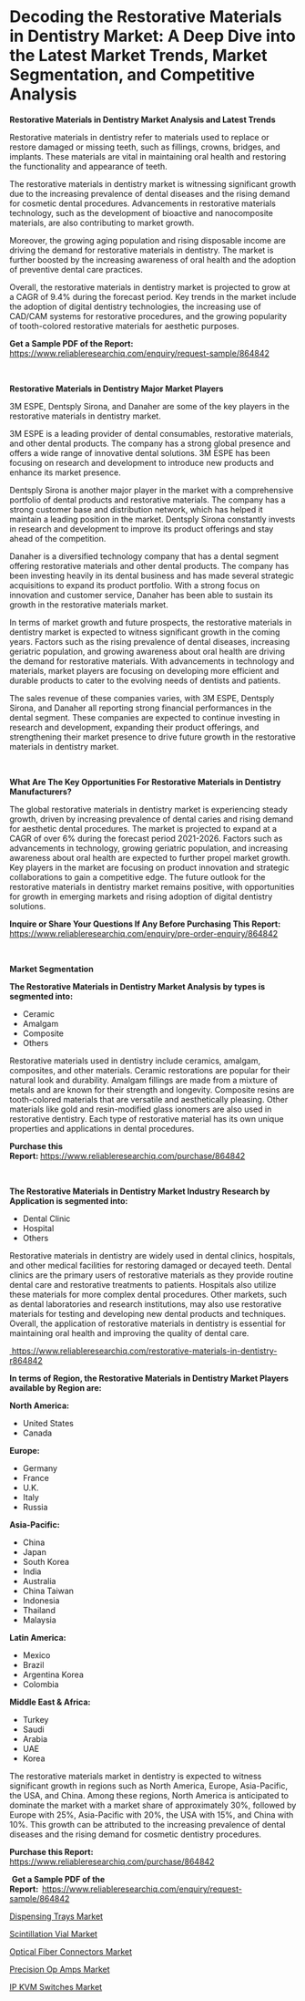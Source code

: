 <p><h1>Decoding the Restorative Materials in Dentistry Market: A Deep Dive into the Latest Market Trends, Market Segmentation, and Competitive Analysis</h1></p><p><strong>Restorative Materials in Dentistry Market Analysis and Latest Trends</strong></p>
<p><p>Restorative materials in dentistry refer to materials used to replace or restore damaged or missing teeth, such as fillings, crowns, bridges, and implants. These materials are vital in maintaining oral health and restoring the functionality and appearance of teeth.</p><p>The restorative materials in dentistry market is witnessing significant growth due to the increasing prevalence of dental diseases and the rising demand for cosmetic dental procedures. Advancements in restorative materials technology, such as the development of bioactive and nanocomposite materials, are also contributing to market growth.</p><p>Moreover, the growing aging population and rising disposable income are driving the demand for restorative materials in dentistry. The market is further boosted by the increasing awareness of oral health and the adoption of preventive dental care practices.</p><p>Overall, the restorative materials in dentistry market is projected to grow at a CAGR of 9.4% during the forecast period. Key trends in the market include the adoption of digital dentistry technologies, the increasing use of CAD/CAM systems for restorative procedures, and the growing popularity of tooth-colored restorative materials for aesthetic purposes.</p></p>
<p><strong>Get a Sample PDF of the Report:&nbsp;</strong> <a href="https://www.reliableresearchiq.com/enquiry/request-sample/864842">https://www.reliableresearchiq.com/enquiry/request-sample/864842</a></p>
<p>&nbsp;</p>
<p><strong>Restorative Materials in Dentistry Major Market Players</strong></p>
<p><p>3M ESPE, Dentsply Sirona, and Danaher are some of the key players in the restorative materials in dentistry market. </p><p>3M ESPE is a leading provider of dental consumables, restorative materials, and other dental products. The company has a strong global presence and offers a wide range of innovative dental solutions. 3M ESPE has been focusing on research and development to introduce new products and enhance its market presence.</p><p>Dentsply Sirona is another major player in the market with a comprehensive portfolio of dental products and restorative materials. The company has a strong customer base and distribution network, which has helped it maintain a leading position in the market. Dentsply Sirona constantly invests in research and development to improve its product offerings and stay ahead of the competition.</p><p>Danaher is a diversified technology company that has a dental segment offering restorative materials and other dental products. The company has been investing heavily in its dental business and has made several strategic acquisitions to expand its product portfolio. With a strong focus on innovation and customer service, Danaher has been able to sustain its growth in the restorative materials market.</p><p>In terms of market growth and future prospects, the restorative materials in dentistry market is expected to witness significant growth in the coming years. Factors such as the rising prevalence of dental diseases, increasing geriatric population, and growing awareness about oral health are driving the demand for restorative materials. With advancements in technology and materials, market players are focusing on developing more efficient and durable products to cater to the evolving needs of dentists and patients.</p><p>The sales revenue of these companies varies, with 3M ESPE, Dentsply Sirona, and Danaher all reporting strong financial performances in the dental segment. These companies are expected to continue investing in research and development, expanding their product offerings, and strengthening their market presence to drive future growth in the restorative materials in dentistry market.</p></p>
<p>&nbsp;</p>
<p><strong>What Are The Key Opportunities For Restorative Materials in Dentistry Manufacturers?</strong></p>
<p><p>The global restorative materials in dentistry market is experiencing steady growth, driven by increasing prevalence of dental caries and rising demand for aesthetic dental procedures. The market is projected to expand at a CAGR of over 6% during the forecast period 2021-2026. Factors such as advancements in technology, growing geriatric population, and increasing awareness about oral health are expected to further propel market growth. Key players in the market are focusing on product innovation and strategic collaborations to gain a competitive edge. The future outlook for the restorative materials in dentistry market remains positive, with opportunities for growth in emerging markets and rising adoption of digital dentistry solutions.</p></p>
<p><strong>Inquire or Share Your Questions If Any Before Purchasing This Report:</strong> <a href="https://www.reliableresearchiq.com/enquiry/pre-order-enquiry/864842">https://www.reliableresearchiq.com/enquiry/pre-order-enquiry/864842</a></p>
<p>&nbsp;</p>
<p><strong>Market Segmentation</strong></p>
<p><strong>The Restorative Materials in Dentistry Market Analysis by types is segmented into:</strong></p>
<p><ul><li>Ceramic</li><li>Amalgam</li><li>Composite</li><li>Others</li></ul></p>
<p><p>Restorative materials used in dentistry include ceramics, amalgam, composites, and other materials. Ceramic restorations are popular for their natural look and durability. Amalgam fillings are made from a mixture of metals and are known for their strength and longevity. Composite resins are tooth-colored materials that are versatile and aesthetically pleasing. Other materials like gold and resin-modified glass ionomers are also used in restorative dentistry. Each type of restorative material has its own unique properties and applications in dental procedures.</p></p>
<p><strong>Purchase this Report:&nbsp;</strong><a href="https://www.reliableresearchiq.com/purchase/864842">https://www.reliableresearchiq.com/purchase/864842</a></p>
<p>&nbsp;</p>
<p><strong>The Restorative Materials in Dentistry Market Industry Research by Application is segmented into:</strong></p>
<p><ul><li>Dental Clinic</li><li>Hospital</li><li>Others</li></ul></p>
<p><p>Restorative materials in dentistry are widely used in dental clinics, hospitals, and other medical facilities for restoring damaged or decayed teeth. Dental clinics are the primary users of restorative materials as they provide routine dental care and restorative treatments to patients. Hospitals also utilize these materials for more complex dental procedures. Other markets, such as dental laboratories and research institutions, may also use restorative materials for testing and developing new dental products and techniques. Overall, the application of restorative materials in dentistry is essential for maintaining oral health and improving the quality of dental care.</p></p>
<p><a href="https://www.reliableresearchiq.com/restorative-materials-in-dentistry-r864842">&nbsp;https://www.reliableresearchiq.com/restorative-materials-in-dentistry-r864842</a></p>
<p><strong>In terms of Region, the Restorative Materials in Dentistry Market Players available by Region are:</strong></p>
<p>
    <p> <strong> North America: </strong>
        <ul>
            <li>United States</li>
            <li>Canada</li>
        </ul>
        </p> 
    <p> <strong> Europe: </strong>
        <ul>
            <li>Germany</li>
            <li>France</li>
            <li>U.K.</li>
            <li>Italy</li>
            <li>Russia</li>
        </ul>
        </p> 
    <p> <strong> Asia-Pacific: </strong>
        <ul>
            <li>China</li>
            <li>Japan</li>
            <li>South Korea</li>
            <li>India</li>
            <li>Australia</li>
            <li>China Taiwan</li>
            <li>Indonesia</li>
            <li>Thailand</li>
            <li>Malaysia</li>
        </ul>
        </p> 
    <p> <strong> Latin America: </strong>
        <ul>
            <li>Mexico</li>
            <li>Brazil</li>
            <li>Argentina Korea</li>
            <li>Colombia</li>
        </ul>
        </p> 
    <p> <strong> Middle East & Africa: </strong>
        <ul>
            <li>Turkey</li>
            <li>Saudi</li>
            <li>Arabia</li>
            <li>UAE</li>
            <li>Korea</li>
        </ul>
    </p>
    </p>
<p><p>The restorative materials market in dentistry is expected to witness significant growth in regions such as North America, Europe, Asia-Pacific, the USA, and China. Among these regions, North America is anticipated to dominate the market with a market share of approximately 30%, followed by Europe with 25%, Asia-Pacific with 20%, the USA with 15%, and China with 10%. This growth can be attributed to the increasing prevalence of dental diseases and the rising demand for cosmetic dentistry procedures.</p></p>
<p><strong>Purchase this Report: </strong><a href="https://www.reliableresearchiq.com/purchase/864842">https://www.reliableresearchiq.com/purchase/864842</a></p>
<p>&nbsp;<strong>Get a Sample PDF of the Report:&nbsp;&nbsp;</strong><a href="https://www.reliableresearchiq.com/enquiry/request-sample/864842">https://www.reliableresearchiq.com/enquiry/request-sample/864842</a></p>
<p><strong></strong></p>
<p><p><a href="https://github.com/marthawweekle/Market-Research-Report-List-2/blob/main/dispensing-trays-market.md">Dispensing Trays Market</a></p><p><a href="https://github.com/HenrietteMills1/Market-Research-Report-List-2/blob/main/scintillation-vial-market.md">Scintillation Vial Market</a></p><p><a href="https://medium.com/@barbarakbess8920/evaluating-global-optical-fiber-connectors-market-trends-and-growth-opportunities-by-region-type-579e7d89ee4b">Optical Fiber Connectors Market</a></p><p><a href="https://medium.com/@sofyanbudiaman1_67863/precision-op-amps-market-research-report-market-forecast-and-growth-prospects-with-a-steady-cagr-90fabc322e85">Precision Op Amps Market</a></p><p><a href="https://medium.com/@sharquayrhodes1927/ip-kvm-switches-market-research-report-market-forecast-and-growth-prospects-with-a-steady-cagr-of-a6366b626e8b">IP KVM Switches Market</a></p></p>